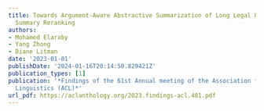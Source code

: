 ```yaml
---
title: Towards Argument-Aware Abstractive Summarization of Long Legal Opinions with
  Summary Reranking
authors:
- Mohamed Elaraby
- Yang Zhong
- Diane Litman
date: '2023-01-01'
publishDate: '2024-01-16T20:14:50.829421Z'
publication_types: [1]
publication: '*Findings of the 61st Annual meeting of the Association for Computational
  Linguistics (ACL)*'
url_pdf: https://aclanthology.org/2023.findings-acl.481.pdf
---
```

